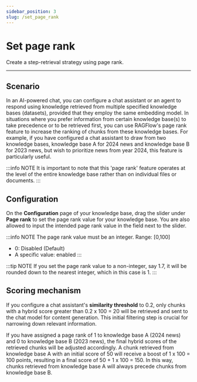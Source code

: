 ```yaml
---
sidebar_position: 3
slug: /set_page_rank
---
```


# Set page rank

Create a step-retrieval strategy using page rank.

---

## Scenario

In an AI-powered chat, you can configure a chat assistant or an agent to respond using knowledge retrieved from multiple specified knowledge bases (datasets), provided that they employ the same embedding model. In situations where you prefer information from certain knowledge base(s) to take precedence or to be retrieved first, you can use RAGFlow's page rank feature to increase the ranking of chunks from these knowledge bases. For example, if you have configured a chat assistant to draw from two knowledge bases, knowledge base A for 2024 news and knowledge base B for 2023 news, but wish to prioritize news from year 2024, this feature is particularly useful.

:::info NOTE
It is important to note that this 'page rank' feature operates at the level of the entire knowledge base rather than on individual files or documents.
:::

## Configuration

On the **Configuration** page of your knowledge base, drag the slider under **Page rank** to set the page rank value for your knowledge base. You are also allowed to input the intended page rank value in the field next to the slider.

:::info NOTE
The page rank value must be an integer. Range: [0,100]

- 0: Disabled (Default)
- A specific value: enabled
:::

:::tip NOTE
If you set the page rank value to a non-integer, say 1.7, it will be rounded down to the nearest integer, which in this case is 1.
:::

## Scoring mechanism

If you configure a chat assistant's **similarity threshold** to 0.2, only chunks with a hybrid score greater than 0.2 x 100 = 20 will be retrieved and sent to the chat model for content generation. This initial filtering step is crucial for narrowing down relevant information.

If you have assigned a page rank of 1 to knowledge base A (2024 news) and 0 to knowledge base B (2023 news), the final hybrid scores of the retrieved chunks will be adjusted accordingly. A chunk retrieved from knowledge base A with an initial score of 50 will receive a boost of 1 x 100 = 100 points, resulting in a final score of 50 + 1 x 100 = 150. In this way, chunks retrieved from knowledge base A will always precede chunks from knowledge base B.